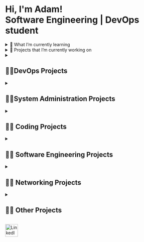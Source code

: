 <h1>Hi, I'm Adam! <br/> Software Engineering | DevOps student</a> </h1>

<details>
<summary>🌱 What I’m currently learning </summary>

  - <b> DevOps </b>
  - <b> :cloud: Virtualization and cloud services </b>
  - <b> Administration of MySQL and NoSQL database systems </b>
  - <b> Unity engine </b>
  - <b> Formal languages and compilers </b>

</details>

<details>
<summary>🔭 Projects that I’m currently working on</summary>
  
  - <b> IBM Full Stack Cloud Developer Professional Certificate </b>
  - <b> IBM DevOps and Software Engineering Professional Certificate </b>
  - <b> Virtualization and Containerization Deployment and Management </b>
  - <b> 2D shooter </b>
  - <b> 3D shooter </b>
  - <b> 2D platformer </b>
  - <b> 3D platformer </b>
  - <b> Web app architecture using ITIL framework </b>

</details>

<details>
<summary><h2>👨‍💻DevOps Projects</h2></summary>

  - <b> [MySQL & Docker & Python](https://github.com/AdamLnenicka/ADS1)</b>
  - <b> [Guestbook app build and deployment (Kubernetes & OpenShift)](https://github.com/AdamLnenicka/kubernetes1)</b>  
  - <b> [AI-powered web application for analyzing customer feedback (python)](https://github.com/AdamLnenicka/py1)</b>

</details>

<details>
<summary><h2>👨‍💻System Administration Projects</h2></summary>
  
  - <b> :cloud: [Virtualization and Containerization Deployment and Management](https://github.com/AdamLnenicka/AVS)[in progress] </b>
  
  - <b> :window: [Documentation and solution for Web inc (organization with 50 employees) - domain + windows server configuration ](https://github.com/AdamLnenicka/win1) </b>
  
  - <b> :penguin: [Debian Servers x Ubuntu client configuration](https://github.com/AdamLnenicka/lin1) </b>

</details>

<details>
<summary><h2>👨‍💻 Coding Projects</h2></summary>

- <b> :space_invader: [Render chain and shader programming, implementation of GPU](https://github.com/AdamLnenicka/IZG) (in c) </b>

- <b> :envelope: [Post office - Semaphores in Process Synchronization ](https://github.com/AdamLnenicka/semaphors) (in c)</b>

- <b> [Spreadsheet Processor](https://github.com/AdamLnenicka/izp) (in c)</b>

- <b> [Tabular data Manipulator](https://github.com/AdamLnenicka/izp2) (in c)</b>

- <b> :snake: [Python Scripts](https://github.com/AdamLnenicka/isj) </b>

- <b> :shell: [WEDI - File Editing and Tracking Utility](https://github.com/AdamLnenicka/WEDI) (in shell)</b>

- <b> [Stock exchange Tradelog](https://github.com/AdamLnenicka/ios1) (in shell)</b>

- <b> :wrench: [VHDL programming](https://github.com/AdamLnenicka/vhdl) </b>

- <b> :blue_book: [SQL - bookstore](https://github.com/AdamLnenicka/SQL-bookstore) </b>

- <b> :beer: [SQL - brewery](https://github.com/AdamLnenicka/SQL-brewery) </b>

</details>

<details>
<summary><h2>👨‍💻 Software Engineering Projects</h2></summary>
  
  - <b> :car: [Web App for car servicing](https://github.com/AdamLnenicka/servis) (python + flask)</b>

  - <b> :moneybag: [Diagram design for online marketplace](https://github.com/AdamLnenicka/marketplace) (enterprise architect) </b>

</details>

<details>
<summary><h2>👨‍💻 Networking Projects</h2></summary>

  CCNA - Networks :white_check_mark:
  
  CCNA2 – Switching, Routing and Wireless Essentials :white_check_mark:

  - <b> :signal_strength: [IPv4 dynamic routing](https://github.com/AdamLnenicka/ipv4routing) </b>

  - <b> :signal_strength: [IPv6 dynamic routing](https://github.com/AdamLnenicka/ipv6routing) </b>

  - <b> :signal_strength: [DHCPv4, Stateless DHCPv6, Statefull DHCPv6](https://github.com/AdamLnenicka/dhcpv4-6) </b>

  - <b> :signal_strength: [HSRP](https://github.com/AdamLnenicka/hsrp) </b>

  - <b> :signal_strength: [STP + etherchannel](https://github.com/AdamLnenicka/stp-eth) </b>

  - <b> :signal_strength: [Vlan security, dhcp snooping](https://github.com/AdamLnenicka/snooping) </b>

  - <b> :signal_strength: [ACL (Access control list)](https://github.com/AdamLnenicka/ACL) </b>

</details>
  
<details>
<summary><h2>👨‍💻 Other Projects</h2></summary>

- <b> [Integrated Cybersecurity Framework for Educational Institutions](https://github.com/AdamLnenicka/ZKB) [in progress]</b>

- <b> :electric_plug: [Electric circuit protocol made with matlab](https://github.com/AdamLnenicka/IEL) </b>

- <b> [ITIL framework for Food delivery app](https://github.com/AdamLnenicka/ITIL) [in progress]</b>

</details>

<a href="https://www.linkedin.com/in/adam-ln%C4%9Bni%C4%8Dka-9221b22b8/" target="_blank"><img src="https://upload.wikimedia.org/wikipedia/commons/thumb/c/ca/LinkedIn_logo_initials.png/600px-LinkedIn_logo_initials.png" alt="LinkedIn" width="40" height="40"></a>

